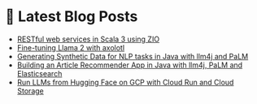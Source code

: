 # 📩 Latest Blog Posts
<!-- BLOG-POST-LIST:START -->
- [RESTful web services in Scala 3 using ZIO](https://dzlab.github.io/2023/09/27/scala3-zio-restful/)
- [Fine-tuning Llama 2 with axolotl](/dltips/en/pytorch/llama-2-finetuning-axolotl/)
- [Generating Synthetic Data for NLP tasks in Java with llm4j and PaLM](https://dzlab.github.io/2023/09/22/palm-synthetic-data/)
- [Building an Article Recommender App in Java with llm4j, PaLM and Elasticsearch](https://dzlab.github.io/2023/09/01/palm-recommendation/)
- [Run LLMs from Hugging Face on GCP with Cloud Run and Cloud Storage](https://dzlab.github.io/2023/08/20/gcp-run-hf/)
<!-- BLOG-POST-LIST:END -->
